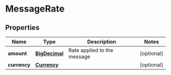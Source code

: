 

# MessageRate

## Properties

Name | Type | Description | Notes
------------ | ------------- | ------------- | -------------
**amount** | [**BigDecimal**](BigDecimal.md) | Rate applied to the message |  [optional]
**currency** | [**Currency**](Currency.md) |  |  [optional]




